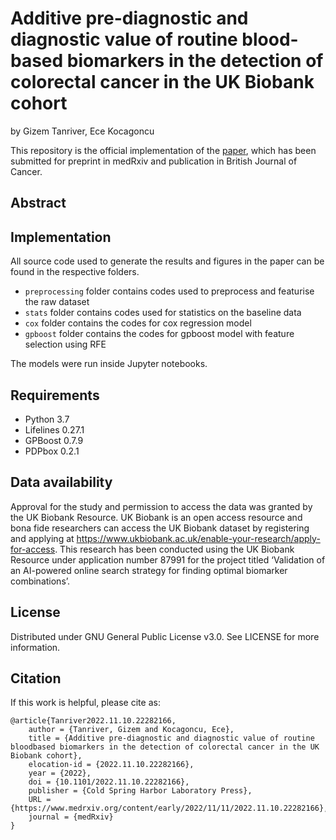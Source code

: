 # Additive pre-diagnostic and diagnostic value of routine blood-based biomarkers in the detection of colorectal cancer in the UK Biobank cohort

by Gizem Tanriver, Ece Kocagoncu

This repository is the official implementation of the [paper](https://www.medrxiv.org/content/10.1101/2022.11.10.22282166v1), which has been submitted for preprint in medRxiv and publication in British Journal of Cancer.

## Abstract

## Implementation

All source code used to generate the results and figures in the paper can be found in the respective folders.

- ```preprocessing``` folder contains codes used to preprocess and featurise the raw dataset
- ```stats``` folder contains codes used for statistics on the baseline data
- ```cox``` folder contains the codes for cox regression model
- ```gpboost``` folder contains the codes for gpboost model with feature selection using RFE

The models were run inside Jupyter notebooks.

## Requirements

- Python 3.7
- Lifelines 0.27.1
- GPBoost 0.7.9
- PDPbox 0.2.1

## Data availability

Approval for the study and permission to access the data was granted by the UK Biobank Resource. UK Biobank is an open access resource and bona fide researchers can access the UK Biobank dataset by registering and applying at  <https://www.ukbiobank.ac.uk/enable-your-research/apply-for-access>. This research has been conducted using the UK Biobank Resource under application number 87991 for the project titled ‘Validation of an AI-powered online search strategy for finding optimal biomarker combinations’.

## License

Distributed under GNU General Public License v3.0. See LICENSE for more information.

## Citation

If this work is helpful, please cite as:

```
@article{Tanriver2022.11.10.22282166,
	author = {Tanriver, Gizem and Kocagoncu, Ece},
	title = {Additive pre-diagnostic and diagnostic value of routine bloodbased biomarkers in the detection of colorectal cancer in the UK Biobank cohort},
	elocation-id = {2022.11.10.22282166},
	year = {2022},
	doi = {10.1101/2022.11.10.22282166},
	publisher = {Cold Spring Harbor Laboratory Press},
	URL = {https://www.medrxiv.org/content/early/2022/11/11/2022.11.10.22282166},
	journal = {medRxiv}
}
```
